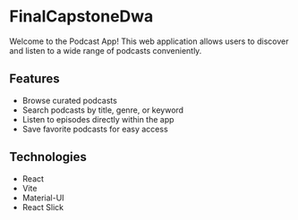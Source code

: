 # FinalCapstoneDwa
Welcome to the Podcast App! This web application allows users to discover and listen to a wide range of podcasts conveniently.

## Features
- Browse curated podcasts
- Search podcasts by title, genre, or keyword
- Listen to episodes directly within the app
- Save favorite podcasts for easy access

## Technologies
- React
- Vite
- Material-UI
- React Slick
